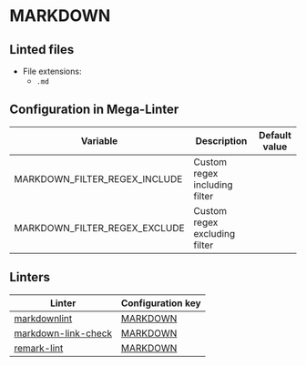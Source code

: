<!-- markdownlint-disable MD003 MD020 MD033 MD041 -->
<!-- Generated by .automation/build.py, please do not update manually -->
<!-- Instead, update descriptor file at https://github.com/nvuillam/mega-linter/tree/master/megalinter/descriptors/markdown.yml -->
# MARKDOWN

## Linted files

- File extensions:
  - `.md`

## Configuration in Mega-Linter

| Variable | Description | Default value |
| ----------------- | -------------- | -------------- |
| MARKDOWN_FILTER_REGEX_INCLUDE | Custom regex including filter |  |
| MARKDOWN_FILTER_REGEX_EXCLUDE | Custom regex excluding filter |  |

## Linters

| Linter | Configuration key |
| ------ | ----------------- |
| [markdownlint](markdown_markdownlint.md) | [MARKDOWN](markdown_markdownlint.md) |
| [markdown-link-check](markdown_markdown_link_check.md) | [MARKDOWN](markdown_markdown_link_check.md) |
| [remark-lint](markdown_remark_lint.md) | [MARKDOWN](markdown_remark_lint.md) |
